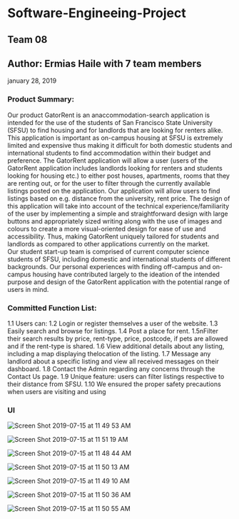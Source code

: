 # Software-Engineeing-Project
## Team 08
## Author: Ermias Haile with 7 team members 
january 28, 2019
 
### Product Summary:
Our product GatorRent is an anaccommodation-search application is intended for the use of the students of San Francisco State University (SFSU) to find housing and for landlords that are looking for renters alike. This application is important as on-campus housing at SFSU is extremely limited and expensive thus making it difficult for both domestic students and international students to find accommodation within their budget and preference.
The GatorRent application will allow a user (users of the GatorRent application includes landlords looking for renters and students looking for housing etc.) to either post houses, apartments, rooms that they are renting out, or for the user to filter through the currently available listings posted on the application. Our application will allow users to find listings based on e.g. distance from the university, rent price. The design of this application will take into account of the technical experience/familiarity of the user by implementing a simple and straightforward design with large buttons and appropriately sized writing along with the use of images and colours to create a more visual-oriented design for ease of use and accessibility. Thus, making GatorRent uniquely tailored for students and landlords as compared to other applications currently on the market.<br />
Our student start-up team is comprised of current computer science students of SFSU, including domestic and international students of different backgrounds. Our personal experiences with finding off-campus and on-campus housing have contributed largely to the ideation of the intended purpose and design of the GatorRent application with the potential range of users in mind.

### Committed Function List:
1.1 Users can: 
1.2 Login or register themselves a user of the website.
1.3 Easily search and browse for listings.
1.4 Post a place for rent.
1.5nFilter their search results by price, rent-type, price, postcode, if pets are allowed and if the rent-type is shared.
1.6 View additional details about any listing, including a map displaying thelocation of the listing.
1.7 Message any landlord about a specific listing and view all received messages on their dashboard.
1.8 Contact the Admin regarding any concerns through the Contact Us page.
1.9 Unique feature: users can filter listings respective to their distance from SFSU.
1.10 We ensured the proper safety precautions when users are visiting and using

### UI 
![Screen Shot 2019-07-15 at 11 49 53 AM](https://user-images.githubusercontent.com/47591726/61243245-63551300-a6fc-11e9-9deb-a2d5b0c6aea0.png)

![Screen Shot 2019-07-15 at 11 51 19 AM](https://user-images.githubusercontent.com/47591726/61243246-63551300-a6fc-11e9-9383-92ea6d5e6e1d.png)

![Screen Shot 2019-07-15 at 11 48 44 AM](https://user-images.githubusercontent.com/47591726/61243248-63551300-a6fc-11e9-9767-33d6fc10cf5f.png)

![Screen Shot 2019-07-15 at 11 50 13 AM](https://user-images.githubusercontent.com/47591726/61243249-63eda980-a6fc-11e9-855a-11419b6933b3.png)

![Screen Shot 2019-07-15 at 11 49 10 AM](https://user-images.githubusercontent.com/47591726/61243250-63eda980-a6fc-11e9-8082-235d03101cec.png)

![Screen Shot 2019-07-15 at 11 50 36 AM](https://user-images.githubusercontent.com/47591726/61243251-63eda980-a6fc-11e9-8eea-d23eb6fe1ce2.png)

![Screen Shot 2019-07-15 at 11 50 55 AM](https://user-images.githubusercontent.com/47591726/61243252-63eda980-a6fc-11e9-89cd-3cae5734ee4d.png)

